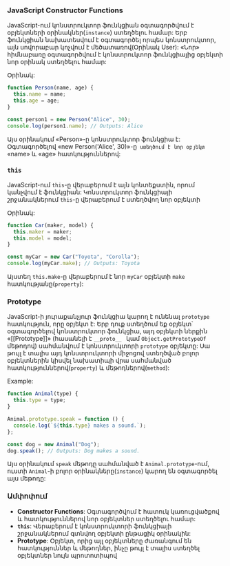 ### JavaScript Constructor Functions

JavaScript-ում կոնստրուկտոր ֆունկցիան օգտագործվում է օբյեկտների օրինակներ(`instance`) ստեղծելու համար: Երբ ֆունկցիան նախատեսվում է օգտագործել որպես կոնստրուկտոր, այն սովորաբար կոչվում է մեծատառով(Օրինակ User): «Նոր» հիմնաբառը օգտագործվում է կոնստրուկտոր ֆունկցիայից օբյեկտի նոր օրինակ ստեղծելու համար:

Օրինակ:

```javascript
function Person(name, age) {
  this.name = name;
  this.age = age;
}

const person1 = new Person("Alice", 30);
console.log(person1.name); // Outputs: Alice
```

Այս օրինակում «Person»-ը կոնստրուկտոր ֆունկցիա է: Օգտագործելով «new Person('Alice', 30)»-ը` ստեղծում է նոր օբյեկտ` «name» և «age» հատկություններով:

### `this`

JavaScript-ում `this`-ը վերաբերում է այն կոնտեքստին, որում կանչվում է ֆունկցիան: Կոնստրուկտոր ֆունկցիայի շրջանակներում `this`-ը վերաբերում է ստեղծվող նոր օբյեկտի

Օրինակ:

```javascript
function Car(maker, model) {
  this.maker = maker;
  this.model = model;
}

const myCar = new Car("Toyota", "Corolla");
console.log(myCar.make); // Outputs: Toyota
```

Այստեղ `this.make`-ը վերաբերում է նոր `myCar` օբյեկտի `make` հատկությանը(`property`):

### Prototype

JavaScript-ի յուրաքանչյուր ֆունկցիա կարող է ունենալ `prototype` հատկություն, որը օբյեկտ է: Երբ դուք ստեղծում եք օբյեկտ՝ օգտագործելով կոնստրուկտոր ֆունկցիա, այդ օբյեկտի ներքին «[[Prototype]]» (հասանելի է `__proto__ ` կամ `Object.getPrototypeOf` մեթոդով) սահմանվում է կոնստրուկտորի `prototype` օբյեկտը: Սա թույլ է տալիս այդ կոնստրուկտորի միջոցով ստեղծված բոլոր օբյեկտներին կիսվել նախատիպի վրա սահմանված հատկություններով(`property`) և մեթոդներով(`method`):

Example:

```javascript
function Animal(type) {
  this.type = type;
}

Animal.prototype.speak = function () {
  console.log(`${this.type} makes a sound.`);
};

const dog = new Animal("Dog");
dog.speak(); // Outputs: Dog makes a sound.
```

Այս օրինակում `speak` մեթոդը սահմանված է `Animal.prototype`-ում, ուստի `Animal`-ի բոլոր օրինակները(`instance`) կարող են օգտագործել այս մեթոդը:

### Ամփոփում

- **Constructor Functions**: Oգտագործվում է հատուկ կառուցվածքով և հատկություններով նոր օբյեկտներ ստեղծելու համար:
- **`this`**: Վերաբերում է կոնստրուկտորի ֆունկցիայի շրջանակներում գտնվող օբյեկտի ընթացիկ օրինակին:
- **Prototype**: Օբյեկտ, որից այլ օբյեկտները ժառանգում են հատկություններ և մեթոդներ, ինչը թույլ է տալիս ստեղծել օբյեկտներ նույն պրոտոտիպով

